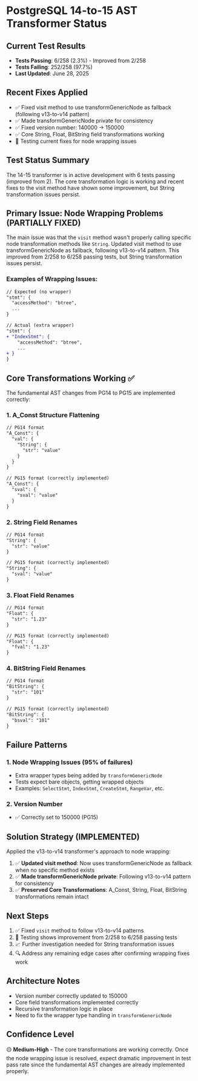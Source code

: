 # PostgreSQL 14-to-15 AST Transformer Status

## Current Test Results
- **Tests Passing**: 6/258 (2.3%) - Improved from 2/258
- **Tests Failing**: 252/258 (97.7%)
- **Last Updated**: June 28, 2025

## Recent Fixes Applied
- ✅ Fixed visit method to use transformGenericNode as fallback (following v13-to-v14 pattern)
- ✅ Made transformGenericNode private for consistency
- ✅ Fixed version number: 140000 → 150000
- ✅ Core String, Float, BitString field transformations working
- 🔧 Testing current fixes for node wrapping issues

## Test Status Summary
The 14-15 transformer is in active development with 6 tests passing (improved from 2). The core transformation logic is working and recent fixes to the visit method have shown some improvement, but String transformation issues persist.

## Primary Issue: Node Wrapping Problems (PARTIALLY FIXED)
The main issue was that the `visit` method wasn't properly calling specific node transformation methods like `String`. Updated visit method to use transformGenericNode as fallback, following v13-to-v14 pattern. This improved from 2/258 to 6/258 passing tests, but String transformation issues persist.

### Examples of Wrapping Issues:
```diff
// Expected (no wrapper)
"stmt": {
  "accessMethod": "btree",
  ...
}

// Actual (extra wrapper)
"stmt": {
+ "IndexStmt": {
    "accessMethod": "btree",
    ...
+ }
}
```

## Core Transformations Working ✅
The fundamental AST changes from PG14 to PG15 are implemented correctly:

### 1. A_Const Structure Flattening
```diff
// PG14 format
"A_Const": {
  "val": {
    "String": {
      "str": "value"
    }
  }
}

// PG15 format (correctly implemented)
"A_Const": {
  "sval": {
    "sval": "value"
  }
}
```

### 2. String Field Renames
```diff
// PG14 format
"String": {
  "str": "value"
}

// PG15 format (correctly implemented)  
"String": {
  "sval": "value"
}
```

### 3. Float Field Renames
```diff
// PG14 format
"Float": {
  "str": "1.23"
}

// PG15 format (correctly implemented)
"Float": {
  "fval": "1.23"
}
```

### 4. BitString Field Renames
```diff
// PG14 format
"BitString": {
  "str": "101"
}

// PG15 format (correctly implemented)
"BitString": {
  "bsval": "101"
}
```

## Failure Patterns

### 1. Node Wrapping Issues (95% of failures)
- Extra wrapper types being added by `transformGenericNode`
- Tests expect bare objects, getting wrapped objects
- Examples: `SelectStmt`, `IndexStmt`, `CreateStmt`, `RangeVar`, etc.

### 2. Version Number
- ✅ Correctly set to 150000 (PG15)

## Solution Strategy (IMPLEMENTED)
Applied the v13-to-v14 transformer's approach to node wrapping:

1. ✅ **Updated visit method**: Now uses transformGenericNode as fallback when no specific method exists
2. ✅ **Made transformGenericNode private**: Following v13-to-v14 pattern for consistency
3. ✅ **Preserved Core Transformations**: A_Const, String, Float, BitString transformations remain intact

## Next Steps
1. ✅ Fixed `visit` method to follow v13-to-v14 patterns
2. 🧪 Testing shows improvement from 2/258 to 6/258 passing tests
3. 📈 Further investigation needed for String transformation issues
4. 🔍 Address any remaining edge cases after confirming wrapping fixes work

## Architecture Notes
- Version number correctly updated to 150000
- Core field transformations implemented correctly
- Recursive transformation logic in place
- Need to fix the wrapper type handling in `transformGenericNode`

## Confidence Level
🟡 **Medium-High** - The core transformations are working correctly. Once the node wrapping issue is resolved, expect dramatic improvement in test pass rate since the fundamental AST changes are already implemented properly.
